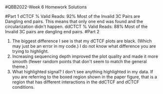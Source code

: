 #QBB2022-Week 6 Homework Solutions

#Part  1
dCTCF
% Valid Reads: 92%
Most of the Invalid 3C Pairs are Dangling end pairs. This means that only one end was found and the circularization didn't happen.
ddCTCT
% Valid Reads: 88%
Most of the Invalid 3C pairs are dangling end pairs.
#Part 2
1. The biggest difference I see is that my dCTCF plots are black. (Which may just be an error in my code.) I do not know what difference you are trying to highlight.
2. Increasing sequencing depth improved the plot quality and made it more smooth (fewer random points that don't seem to match the general theme.)
3. What highlighted signal? I don't see anything highlighted in my data. If you are referring to the boxed region shown in the paper figure, that is a region that has different interactions in the ddCTCF and dCTCF conditions.

